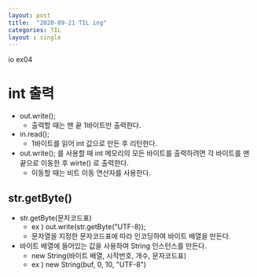 ```yaml
---
layout: post
title:  "2020-09-21 TIL ing"
categories: TIL
layout : single
---
```


io ex04

# int 출력
- out.write();
    - 출력할 때는 맨 끝 1바이트만 출력한다.
- in.read();
    - 1바이트를 읽어 int 값으로 만든 후 리턴한다.
- out.write(); 를 사용할 때 int 메모리의 모든 바이트를 출력하려면 각 바이트를 맨 끝으로 이동한 후 wirte() 로 출력한다.
    - 이동할 때는 비트 이동 연산자를 사용한다.

## str.getByte()
- str.getByte(문자코드표)
    - ex ) out.write(str.getByte("UTF-8));
    - 문자열을 지정한 문자코드표에 따라 인코딩하여 바이트 배열을 만든다.
- 바이트 배열에 들어있는 값을 사용하여 String 인스턴스를 만든다.
    - new String(바이트 배열, 시작번호, 개수, 문자코드표)
    - ex ) new String(buf, 0, 10, "UTF-8")
